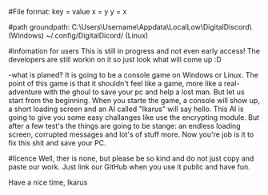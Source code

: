 #File format:
key = value
x = y
y = x

#path
groundpath:
C:\Users\Username\Appdata\LocalLow\DigitalDiscord\ (Windows)
~/.config/DigitalDicord/ (Linux)

#infomation for users
This is still in progress and not even early access! The developers are still workin on it so just look what will come up :D

-what is planed?
It is going to be a console game on Windows or Linux.
The point of this game is that it shouldn't feel like a game, more like a real-adventure with the ghoul to save your pc and help a lost man.
But let us start from the beginning. When you starte the game, a console will show up, a short loading screen and an AI called "Ikarus" will say hello.
This AI is going to give you some easy challanges like use the encrypting module. But after a few test's the things are going to be stange:
an endless loading screen, corrupted messages and lot's of stuff more. Now you're job is it to fix this shit and save your PC.

#licence
Well, ther is none, but please be so kind and do not just copy and paste our work. Just link our GitHub when you use it public and have fun.



Have a nice time, Ikarus